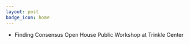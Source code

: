 ```yaml
---
layout: post
badge_icon: home
---
```


* Finding Consensus Open House Public Workshop at Trinkle Center
